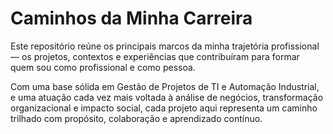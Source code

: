 # Caminhos da Minha Carreira

Este repositório reúne os principais marcos da minha trajetória profissional — os projetos, contextos e experiências que contribuíram para formar quem sou como profissional e como pessoa.

Com uma base sólida em Gestão de Projetos de TI e Automação Industrial, e uma atuação cada vez mais voltada à análise de negócios, transformação organizacional e impacto social, cada projeto aqui representa um caminho trilhado com propósito, colaboração e aprendizado contínuo.
